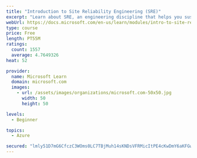 ```yaml
---
title: "Introduction to Site Reliability Engineering (SRE)"
excerpt: "Learn about SRE, an engineering discipline that helps you sustainably achieve the appropriate level of reliability in your systems, services, and products."
webUrl: https://docs.microsoft.com/en-us/learn/modules/intro-to-site-reliability-engineering/
type: course
price: Free
length: PT55M
ratings:
  count: 1557
  average: 4.7649326
heat: 52

provider:
  name: Microsoft Learn
  domain: microsoft.com
  images:
    - url: /assets/images/organizations/microsoft.com-50x50.jpg
      width: 50
      height: 50

levels:
  - Beginner

topics:
  - Azure

secured: "lmly51D7mG6CfczC3WOms0LC7TBjMuh14sKNDsVFRMicItPE4cKwDmY6aKFGwp6qwt6gFcMA2E5VPxt7AGZDBAotLIjQXEI+xWNIW5N4ykPDf4b9WlIfAO7K6R4LEJV6UO+KRKXnrp/ZIF70UpvZ3FfzAWMYshxOIWBqX9b90ihNN1zspdcAtJ4OehC/8qlY46tDSMJaMBF7pGBo9lsWdUSIYkDyBwVwm2iXkOBmF6OmjWx4+OYN+rRKdt1vQrPgc9bRecqCkgJNh7BNqVWqFVfG1EjDjU28ijGrD2SXCfRPy9SyYlxa6WEDsyLIqXv47WSw/K0DNgInHCZPbvuGoHR3c6SKe/pq4d0rIrph+GMoKXf3KiAAEzRCkM/qutsohEhSxMMJCAYd1NCyt9lkgghPDMt7agVawvhvSPC1w4s=;8BS9f4fJN9CRm3DsoHTSKg=="
---
```


